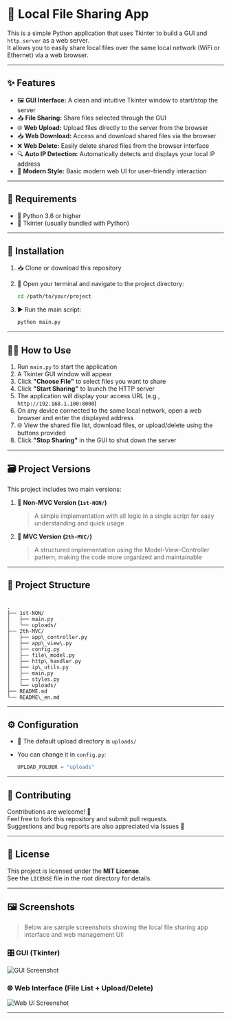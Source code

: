 # 📁 Local File Sharing App

This is a simple Python application that uses Tkinter to build a GUI and `http.server` as a web server.  
It allows you to easily share local files over the same local network (WiFi or Ethernet) via a web browser.

---

## ✨ Features

- 🖼️ **GUI Interface:** A clean and intuitive Tkinter window to start/stop the server
- 📤 **File Sharing:** Share files selected through the GUI
- 🌐 **Web Upload:** Upload files directly to the server from the browser
- 📥 **Web Download:** Access and download shared files via the browser
- ❌ **Web Delete:** Easily delete shared files from the browser interface
- 🔍 **Auto IP Detection:** Automatically detects and displays your local IP address
- 🎨 **Modern Style:** Basic modern web UI for user-friendly interaction

---

## 🧰 Requirements

- 🐍 Python 3.6 or higher
- 🧱 Tkinter (usually bundled with Python)

---

## 🚀 Installation

1. 📥 Clone or download this repository
2. 📂 Open your terminal and navigate to the project directory:

    ```bash
    cd /path/to/your/project
    ```

3. ▶️ Run the main script:

    ```bash
    python main.py
    ```

---

## 🧑‍💻 How to Use

1. Run `main.py` to start the application  
2. A Tkinter GUI window will appear  
3. Click **"Choose File"** to select files you want to share  
4. Click **"Start Sharing"** to launch the HTTP server  
5. The application will display your access URL (e.g., `http://192.168.1.100:8000`)  
6. On any device connected to the same local network, open a web browser and enter the displayed address  
7. 🌐 View the shared file list, download files, or upload/delete using the buttons provided  
8. Click **"Stop Sharing"** in the GUI to shut down the server

---

## 🗃️ Project Versions

This project includes two main versions:

1. 🧾 **Non-MVC Version (`1st-NON/`)**  
   > A simple implementation with all logic in a single script for easy understanding and quick usage

2. 🧱 **MVC Version (`2th-MVC/`)**  
   > A structured implementation using the Model-View-Controller pattern, making the code more organized and maintainable

---

## 📁 Project Structure

````

.
├── 1st-NON/
│   ├── main.py
│   └── uploads/
├── 2th-MVC/
│   ├── app\_controller.py
│   ├── app\_view\.py
│   ├── config.py
│   ├── file\_model.py
│   ├── http\_handler.py
│   ├── ip\_utils.py
│   ├── main.py
│   ├── styles.py
│   └── uploads/
├── README.md
└── README\_en.md

````

---

## ⚙️ Configuration

- 📂 The default upload directory is `uploads/`  
- You can change it in `config.py`:

    ```python
    UPLOAD_FOLDER = "uploads"
    ```

---

## 🙌 Contributing

Contributions are welcome! 🙌  
Feel free to fork this repository and submit pull requests.  
Suggestions and bug reports are also appreciated via Issues 🐛

---

## 📄 License

This project is licensed under the **MIT License**.  
See the `LICENSE` file in the root directory for details.

---

## 🖼️ Screenshots

> Below are sample screenshots showing the local file sharing app interface and web management UI:

### 🎛️ GUI (Tkinter)

![GUI Screenshot](./assets/gui_example.png)

### 🌐 Web Interface (File List + Upload/Delete)

![Web UI Screenshot](./assets/web_example.png)

---
